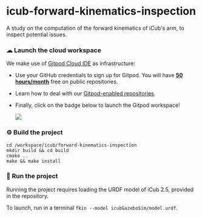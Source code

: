 # icub-forward-kinematics-inspection
A study on the computation of the forward kinematics of iCub's arm, to inspect potential issues.

### ☁ Launch the cloud workspace
We make use of [Gitpod Cloud IDE](https://gitpod.io) as infrastructure:
- Use your GitHub credentials to sign up for Gitpod. You will have [**50 hours/month**](https://www.gitpod.io/pricing) free on public repositories.
- Learn how to deal with our [Gitpod-enabled repositories](https://github.com/robotology/community/discussions/459).
- Finally, click on the badge below to launch the Gitpod workspace!
  
  [![](https://gitpod.io/button/open-in-gitpod.svg)](https://gitpod.io/#https://github.com/mfussi66/icub-forward-kinematics-inspection)

### ⚙ Build the project
```console
cd /workspace/icub/forward-kinematics-inspection
mkdir build && cd build
cmake ..
make && make install
```

### 🔘 Run the project
Running the project requires loading the URDF model of iCub 2.5, provided in the repository.

To launch, run in a terminal `fkin --model icubGazeboSim/model.urdf`.
